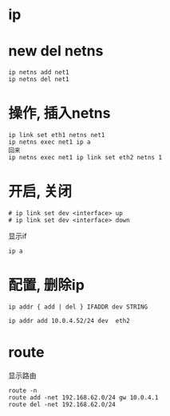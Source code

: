 # ip

# new del netns
```
ip netns add net1
ip netns del net1
```

# 操作, 插入netns
```
ip link set eth1 netns net1
ip netns exec net1 ip a
回来
ip netns exec net1 ip link set eth2 netns 1
```

# 开启, 关闭
```
# ip link set dev <interface> up
# ip link set dev <interface> down
```

显示if
```
ip a
```

# 配置, 删除ip
```
ip addr { add | del } IFADDR dev STRING

ip addr add 10.0.4.52/24 dev  eth2

```

# route
显示路由
```
route -n
route add -net 192.168.62.0/24 gw 10.0.4.1
route del -net 192.168.62.0/24
```
